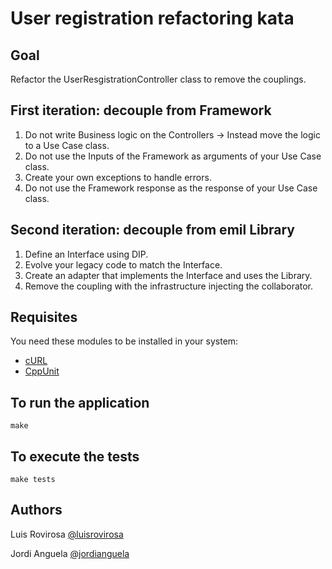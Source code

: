 # User registration refactoring kata

## Goal
Refactor the UserResgistrationController class to remove the couplings.

## First iteration: decouple from Framework

1. Do not write Business logic on the Controllers → Instead move the logic to a Use Case class.
2. Do not use the Inputs of the Framework as arguments of your Use Case class.
3. Create your own exceptions to handle errors.
4. Do not use the Framework response as the response of your Use Case class.

## Second iteration: decouple from emil Library

1. Define an Interface using DIP.
2. Evolve your legacy code to match the Interface.
3. Create an adapter that implements the Interface and uses the Library.
4. Remove the coupling with the infrastructure injecting the collaborator.

## Requisites
You need these modules to be installed in your system:
- [cURL](https://curl.haxx.se/download.html)
- [CppUnit](http://cppunit.sourceforge.net/doc/cvs/index.html)

## To run the application
    make

## To execute the tests
    make tests

## Authors
Luis Rovirosa [@luisrovirosa](https://www.twitter.com/luisrovirosa)

Jordi Anguela [@jordianguela](https://www.twitter.com/jordianguela)